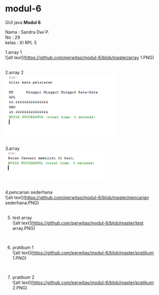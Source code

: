 # modul-6
GUI java 
<b> Modul 6 </b>

Nama : Sandra Dwi P.<br>
No   : 29<br>
kelas : XI RPL 5<br>

1.array 1 <br>
![alt text](https://github.com/perwitas/modul-6/blob/master/array 1.PNG)<br>
<br>

2.array 2<br>
![alt text](https://github.com/perwitas/modul-6/blob//master/array2.PNG)<br>
<br>

3.array<br>
![alt text](https://github.com/perwitas/modul-6/blob/master/array.PNG)<br>
<br>

4.pencarian sederhana <br>
![alt text](https://github.com/perwitas/modul-6/blob/master/pencarian sederhana.PNG)<br>
<br>

5. test array <br>
![alt text](https://github.com/perwitas/modul-6/blob/master/test array.PNG)<br>
<br>

6. pratikum 1<br>
![alt text](https://github.com/perwitas/modul-6/blob/master/pratikum 1.PNG)<br>
<br>

7. pratikum 2 <br>
![alt text](https://github.com/perwitas/modul-6/blob/master/pratikum 2.PNG)<br>
<br>
